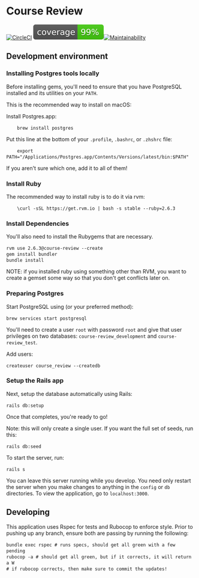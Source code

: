 # Course Review

[![CircleCI](https://circleci.com/gh/jmkoni/course_review/tree/master.svg?style=svg)](https://circleci.com/gh/jmkoni/course_review/tree/master) [![coverage](https://raw.githubusercontent.com/jmkoni/course_review/master/coverage/coverage.svg)](https://github.com/jmkoni/course_review/blob/user-spec/coverage/index.html)[![Maintainability](https://api.codeclimate.com/v1/badges/9934c56b219099882c0f/maintainability)](https://codeclimate.com/github/jmkoni/course_review/maintainability)

## Development environment

### Installing Postgres tools locally

Before installing gems, you'll need to ensure that you have PostgreSQL
installed and its utilities on your `PATH`.

This is the recommended way to install on macOS:

Install Postgres.app:

        brew install postgres

Put this line at the bottom of your `.profile`, `.bashrc`, or `.zhshrc` file:

        export PATH="/Applications/Postgres.app/Contents/Versions/latest/bin:$PATH"

If you aren't sure which one, add it to all of them!

### Install Ruby

The recommended way to install ruby is to do it via rvm:

        \curl -sSL https://get.rvm.io | bash -s stable --ruby=2.6.3

### Install Dependencies

You'll also need to install the Rubygems that are necessary.

    rvm use 2.6.3@course-review --create
    gem install bundler
    bundle install

NOTE: if you installed ruby using something other than RVM, you want to create a gemset some way so that you don't get conflicts later on.

### Preparing Postgres

Start PostgreSQL using (or your preferred method):

    brew services start postgresql

You'll need to create a user `root` with password `root` and give that user
privileges on two databases: `course-review_development` and `course-review_test`.

Add users:

    createuser course_review --createdb

### Setup the Rails app

Next, setup the database automatically using Rails:

    rails db:setup

Once that completes, you're ready to go!

Note: this will only create a single user. If you want the full set of seeds, run this:

    rails db:seed

To start the server, run:

    rails s

You can leave this server running while you develop. You need only restart the
server when you make changes to anything in the `config` or `db` directories. To view the application, go to `localhost:3000`.

## Developing

This application uses Rspec for tests and Rubocop to enforce style. Prior to pushing up any branch, ensure both are passing by running the following:

    bundle exec rspec # runs specs, should get all green with a few pending
    rubocop -a # should get all green, but if it corrects, it will return a W
    # if rubocop corrects, then make sure to commit the updates!

